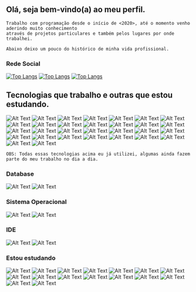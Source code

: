 ## Olá, seja bem-vindo(a) ao meu perfil.
```
Trabalho com programação desde o início de <2020>, até o momento venho aderindo muito conhecimento 
através de projetos particulares e também pelos lugares por onde trabalhei.

Abaixo deixo um pouco do histórico de minha vida profissional.
```

### Rede Social
[![Top Langs](https://img.shields.io/badge/LinkedIn-0077B5?style=for-the-badge&logo=linkedin&logoColor=white)](https://br.linkedin.com/in/vulquimar-silva-0aab36119)
[![Top Langs]( 	https://img.shields.io/badge/Facebook-1877F2?style=for-the-badge&logo=facebook&logoColor=white)](https://www.facebook.com/foguim.junior.1)
[![Top Langs](https://img.shields.io/badge/YouTube-FF0000?style=for-the-badge&logo=youtube&logoColor=white)](https://www.youtube.com/channel/UCtMgPROMfPh_ozBoqUsNpQQ)

## Tecnologias que trabalho e outras que estou estudando.

![Alt Text](https://img.shields.io/badge/HTML5-E34F26?style=for-the-badge&logo=html5&logoColor=white)
![Alt Text](https://img.shields.io/badge/CSS3-1572B6?style=for-the-badge&logo=css3&logoColor=white)
![Alt Text](https://img.shields.io/badge/Sass-CC6699?style=for-the-badge&logo=sass&logoColor=white)
![Alt Text](https://img.shields.io/badge/JavaScript-F7DF1E?style=for-the-badge&logo=javascript&logoColor=black)
![Alt Text](https://img.shields.io/badge/angular-FF0000?style=for-the-badge&logo=angular&logoColor=white)
![Alt Text](https://img.shields.io/badge/Vue-4EA94B?style=for-the-badge&logo=v&logoColor=white)
![Alt Text](https://img.shields.io/badge/Nuxt-4EA94B?style=for-the-badge&logo=nuxt.js&logoColor=white)
![Alt Text](https://img.shields.io/badge/React-20232A?style=for-the-badge&logo=react&logoColor=61DAFB)
![Alt Text](https://img.shields.io/badge/next.js-000000?style=for-the-badge&logo=nextdotjs&logoColor=white)
![Alt Text](https://img.shields.io/badge/Electron-2B2E3A?style=for-the-badge&logo=electron&logoColor=9FEAF9)
![Alt Text](https://img.shields.io/badge/jQuery-0769AD?style=for-the-badge&logo=jquery&logoColor=white)
![Alt Text](https://img.shields.io/badge/TypeScript-007ACC?style=for-the-badge&logo=typescript&logoColor=white)
![Alt Text](https://img.shields.io/badge/Node.js-43853D?style=for-the-badge&logo=node.js&logoColor=white)
![Alt Text](https://img.shields.io/badge/Nest-100000?style=for-the-badge&logo=nestJS&logoColor=white)
![Alt Text](https://img.shields.io/badge/Python-3776AB?style=for-the-badge&logo=python&logoColor=white)
![Alt Text](https://img.shields.io/badge/FastApi-3776AB?style=for-the-badge&logo=fastapi&logoColor=white)
![Alt Text](https://img.shields.io/badge/PowerShell-5391FE?style=for-the-badge&logo=PowerShell&logoColor=white)
![Alt Text](https://img.shields.io/badge/Postman-FF6C37?style=for-the-badge&logo=Postman&logoColor=white)
![Alt Text](https://img.shields.io/badge/Insomnia-5849be?style=for-the-badge&logo=Insomnia&logoColor=white)
![Alt Text](https://img.shields.io/badge/Bootstrap-563d7c?style=for-the-badge&logo=bootstrap&logoColor=white)
![Alt Text](https://img.shields.io/badge/Material--UI-0081CB?style=for-the-badge&logo=mui&logoColor=white)
![Alt Text](https://img.shields.io/badge/styled--components-DB7093?style=for-the-badge&logo=styled-components&logoColor=white)
![Alt Text](https://img.shields.io/badge/Amazon_AWS-232F3E?style=for-the-badge&logo=amazon-aws&logoColor=white)
![Alt Text](https://img.shields.io/badge/Docker-2CA5E0?style=for-the-badge&logo=docker&logoColor=white)
![Alt Text](https://img.shields.io/badge/Kubernetes-005571?style=for-the-badge&logo=kubernetes&logoColor=white)
![Alt Text](https://img.shields.io/badge/terraform-563D7C?style=for-the-badge&logo=terraform&logoColor=white)
![Alt Text](https://img.shields.io/badge/Git-100000?style=for-the-badge&logo=git&logoColor=white)
![Alt Text](https://img.shields.io/badge/Yarn-0769AD?style=for-the-badge&logo=yarn&logoColor=white)
![Alt Text](https://img.shields.io/badge/Nvm-563D7C?style=for-the-badge&logo=json&logoColor=white)
![Alt Text](https://img.shields.io/badge/Npm-100000?style=for-the-badge&logo=npm&logoColor=white)

```
OBS: Todas essas tecnologias acima eu já utilizei, algumas ainda fazem parte do meu trabalho no dia a dia.
```



### Database  
![Alt Text](https://img.shields.io/badge/PostgreSQL-316192?style=for-the-badge&logo=postgresql&logoColor=white) 
![Alt Text](https://img.shields.io/badge/MongoDB-4EA94B?style=for-the-badge&logo=mongodb&logoColor=white) 

### Sistema Operacional
![Alt Text](https://img.shields.io/badge/Linux-ff8c00?style=for-the-badge&logo=linux&logoColor=black)
![Alt Text](https://img.shields.io/badge/Windows-0078D6?style=for-the-badge&logo=windows&logoColor=white)

### IDE
![Alt Text](https://img.shields.io/badge/Visual_Studio_Code-0078D4?style=for-the-badge&logo=visual%20studio%20code&logoColor=white)
![Alt Text](https://img.shields.io/badge/pycharm-143?style=for-the-badge&logo=pycharm&logoColor=black&color=black&labelColor=green)


### Estou estudando  
![Alt Text](https://img.shields.io/badge/Figma-%23575757?style=for-the-badge&logo=figma&logoColor=white)
![Alt Text](https://img.shields.io/badge/Node.js-43853D?style=for-the-badge&logo=node.js&logoColor=white)
![Alt Text](https://img.shields.io/badge/Nest-100000?style=for-the-badge&logo=nestJS&logoColor=white)
![Alt Text](https://img.shields.io/badge/TypeScript-007ACC?style=for-the-badge&logo=typescript&logoColor=white)
![Alt Text](https://img.shields.io/badge/React_Native-20232A?style=for-the-badge&logo=react&logoColor=61DAFB) 
![Alt Text](https://img.shields.io/badge/Tailwind_CSS-38B2AC?style=for-the-badge&logo=tailwind-css&logoColor=white)
![Alt Text](https://img.shields.io/badge/Vue-4EA94B?style=for-the-badge&logo=v&logoColor=white)
![Alt Text](https://img.shields.io/badge/Nuxt-4EA94B?style=for-the-badge&logo=v&logoColor=white)
![Alt Text](https://img.shields.io/badge/PostgreSQL-316192?style=for-the-badge&logo=postgresql&logoColor=white) 
![Alt Text](https://img.shields.io/badge/MongoDB-4EA94B?style=for-the-badge&logo=mongodb&logoColor=white)
![Alt Text](https://img.shields.io/badge/Python-3776AB?style=for-the-badge&logo=python&logoColor=white)
![Alt Text](https://img.shields.io/badge/FastApi-3776AB?style=for-the-badge&logo=fastapi&logoColor=white)
![Alt Text](https://img.shields.io/badge/Docker-2CA5E0?style=for-the-badge&logo=docker&logoColor=white)
![Alt Text](https://img.shields.io/badge/Kubernetes-005571?style=for-the-badge&logo=kubernetes&logoColor=white)
![Alt Text](https://img.shields.io/badge/terraform-563D7C?style=for-the-badge&logo=terraform&logoColor=white)
![Alt Text](https://img.shields.io/badge/Amazon_AWS-232F3E?style=for-the-badge&logo=amazon-aws&logoColor=white)

